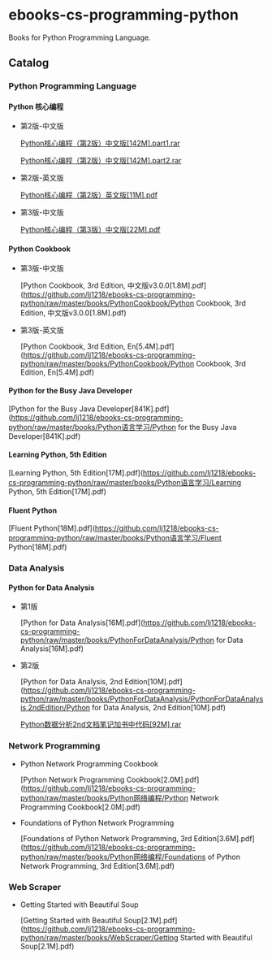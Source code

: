 # ebooks-cs-programming-python

Books for Python Programming Language.

## Catalog

### Python Programming Language

#### Python 核心编程

* 第2版-中文版

    [Python核心编程（第2版）中文版[142M].part1.rar](https://github.com/lj1218/ebooks-cs-programming-python/raw/master/books/Python语言学习/Python核心编程/Python核心编程（第2版）中文版[142M]/Python核心编程（第2版）中文版[142M].part1.rar)

    [Python核心编程（第2版）中文版[142M].part2.rar](https://github.com/lj1218/ebooks-cs-programming-python/raw/master/books/Python语言学习/Python核心编程/Python核心编程（第2版）中文版[142M]/Python核心编程（第2版）中文版[142M].part2.rar)

* 第2版-英文版

    [Python核心编程（第2版）英文版[11M].pdf](https://github.com/lj1218/ebooks-cs-programming-python/raw/master/books/Python语言学习/Python核心编程/Python核心编程（第2版）英文版[11M].pdf)

* 第3版-中文版

    [Python核心编程（第3版）中文版[22M].pdf](https://github.com/lj1218/ebooks-cs-programming-python/raw/master/books/Python语言学习/Python核心编程/Python核心编程（第3版）中文版[22M].pdf)

#### Python Cookbook

* 第3版-中文版

    [Python Cookbook, 3rd Edition, 中文版v3.0.0[1.8M].pdf](https://github.com/lj1218/ebooks-cs-programming-python/raw/master/books/PythonCookbook/Python Cookbook, 3rd Edition, 中文版v3.0.0[1.8M].pdf)

* 第3版-英文版

    [Python Cookbook, 3rd Edition, En[5.4M].pdf](https://github.com/lj1218/ebooks-cs-programming-python/raw/master/books/PythonCookbook/Python Cookbook, 3rd Edition, En[5.4M].pdf)

#### Python for the Busy Java Developer

[Python for the Busy Java Developer[841K].pdf](https://github.com/lj1218/ebooks-cs-programming-python/raw/master/books/Python语言学习/Python for the Busy Java Developer[841K].pdf)

#### Learning Python, 5th Edition

[Learning Python, 5th Edition[17M].pdf](https://github.com/lj1218/ebooks-cs-programming-python/raw/master/books/Python语言学习/Learning Python, 5th Edition[17M].pdf)

#### Fluent Python

[Fluent Python[18M].pdf](https://github.com/lj1218/ebooks-cs-programming-python/raw/master/books/Python语言学习/Fluent Python[18M].pdf)

### Data Analysis

#### Python for Data Analysis

* 第1版

    [Python for Data Analysis[16M].pdf](https://github.com/lj1218/ebooks-cs-programming-python/raw/master/books/PythonForDataAnalysis/Python for Data Analysis[16M].pdf)

* 第2版

    [Python for Data Analysis, 2nd Edition[10M].pdf](https://github.com/lj1218/ebooks-cs-programming-python/raw/master/books/PythonForDataAnalysis/PythonForDataAnalysis,2ndEdition/Python for Data Analysis, 2nd Edition[10M].pdf)

    [Python数据分析2nd文档笔记加书中代码[92M].rar](https://github.com/lj1218/ebooks-cs-programming-python/raw/master/books/PythonForDataAnalysis/PythonForDataAnalysis,2ndEdition/Python数据分析2nd文档笔记加书中代码[92M].rar)

### Network Programming

* Python Network Programming Cookbook

    [Python Network Programming Cookbook[2.0M].pdf](https://github.com/lj1218/ebooks-cs-programming-python/raw/master/books/Python网络编程/Python Network Programming Cookbook[2.0M].pdf)

* Foundations of Python Network Programming

    [Foundations of Python Network Programming, 3rd Edition[3.6M].pdf](https://github.com/lj1218/ebooks-cs-programming-python/raw/master/books/Python网络编程/Foundations of Python Network Programming, 3rd Edition[3.6M].pdf)

### Web Scraper

* Getting Started with Beautiful Soup

    [Getting Started with Beautiful Soup[2.1M].pdf](https://github.com/lj1218/ebooks-cs-programming-python/raw/master/books/WebScraper/Getting Started with Beautiful Soup[2.1M].pdf)
